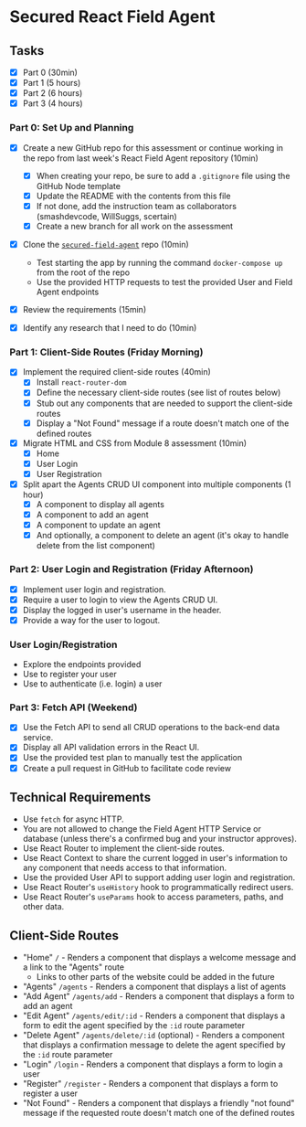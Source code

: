 # Secured React Field Agent

## Tasks

- [x] Part 0 (30min)
- [x] Part 1 (5 hours)
- [x] Part 2 (6 hours)
- [x] Part 3 (4 hours)

### Part 0: Set Up and Planning

- [x] Create a new GitHub repo for this assessment or continue working in the repo from last week's React Field Agent repository (10min)
  - [x] When creating your repo, be sure to add a `.gitignore` file using the GitHub Node template
  - [x] Update the README with the contents from this file
  - [x] If not done, add the instruction team as collaborators (smashdevcode, WillSuggs, scertain)
  - [x] Create a new branch for all work on the assessment

- [x] Clone the [`secured-field-agent`](https://github.com/dev10-program/secured-field-agent) repo (10min)
  - Test starting the app by running the command `docker-compose up` from the root of the repo
  - Use the provided HTTP requests to test the provided User and Field Agent endpoints

- [x] Review the requirements (15min)
- [x] Identify any research that I need to do (10min)

### Part 1: Client-Side Routes (Friday Morning)

- [x] Implement the required client-side routes (40min)
  - [x] Install `react-router-dom`
  - [x] Define the necessary client-side routes (see list of routes below)
  - [x] Stub out any components that are needed to support the client-side routes
  - [x] Display a "Not Found" message if a route doesn't match one of the defined routes

- [x] Migrate HTML and CSS from Module 8 assessment (10min)
  - [x] Home
  - [x] User Login
  - [x] User Registration

- [x] Split apart the Agents CRUD UI component into multiple components (1 hour)
  - [x] A component to display all agents
  - [x] A component to add an agent
  - [x] A component to update an agent
  - [x] And optionally, a component to delete an agent (it's okay to handle delete from the list component)

### Part 2: User Login and Registration (Friday Afternoon)

- [x] Implement user login and registration.
- [x] Require a user to login to view the Agents CRUD UI.
- [x] Display the logged in user's username in the header.
- [x] Provide a way for the user to logout.

### User Login/Registration

- Explore the endpoints provided
- Use to register your user
- Use to authenticate (i.e. login) a user

### Part 3: Fetch API (Weekend)

- [x] Use the Fetch API to send all CRUD operations to the back-end data service.
- [x] Display all API validation errors in the React UI.
- [x] Use the provided test plan to manually test the application
- [x] Create a pull request in GitHub to facilitate code review

## Technical Requirements

- Use `fetch` for async HTTP.
- You are not allowed to change the Field Agent HTTP Service or database (unless there's a confirmed bug and your instructor approves).
- Use React Router to implement the client-side routes.
- Use React Context to share the current logged in user's information to any component that needs access to that information.
- Use the provided User API to support adding user login and registration.
- Use React Router's `useHistory` hook to programmatically redirect users.
- Use React Router's `useParams` hook to access parameters, paths, and other data.

## Client-Side Routes

- "Home" `/` - Renders a component that displays a welcome message and a link to the "Agents" route
  - Links to other parts of the website could be added in the future
- "Agents" `/agents` - Renders a component that displays a list of agents
- "Add Agent" `/agents/add` - Renders a component that displays a form to add an agent
- "Edit Agent" `/agents/edit/:id` - Renders a component that displays a form to edit the agent specified by the `:id` route parameter
- "Delete Agent" `/agents/delete/:id` (optional) - Renders a component that displays a confirmation message to delete the agent specified by the `:id` route parameter
- "Login" `/login` - Renders a component that displays a form to login a user
- "Register" `/register` - Renders a component that displays a form to register a user
- "Not Found" - Renders a component that displays a friendly "not found" message if the requested route doesn't match one of the defined routes
